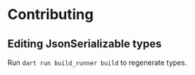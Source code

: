 # Contributing

## Editing JsonSerializable types

Run `dart run build_runner build` to regenerate types.
